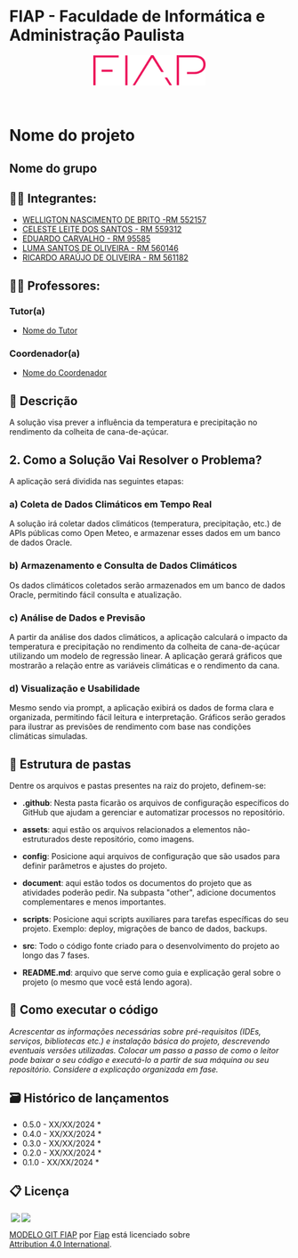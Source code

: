 # FIAP - Faculdade de Informática e Administração Paulista

<p align="center">
<a href= "https://www.fiap.com.br/"><img src="assets/logo-fiap.png" alt="FIAP - Faculdade de Informática e Admnistração Paulista" border="0" width=40% height=40%></a>
</p>

<br>

# Nome do projeto

## Nome do grupo

## 👨‍🎓 Integrantes: 
- <a href="https://www.linkedin.com/company/inova-fusca">WELLIGTON NASCIMENTO DE BRITO -RM 552157</a>
- <a href="https://www.linkedin.com/company/inova-fusca">CELESTE LEITE DOS SANTOS - RM 559312</a>
- <a href="https://www.linkedin.com/company/inova-fusca">EDUARDO CARVALHO - RM 95585</a> 
- <a href="https://www.linkedin.com/company/inova-fusca">LUMA SANTOS DE OLIVEIRA - RM 560146</a> 
- <a href="https://www.linkedin.com/company/inova-fusca"> RICARDO ARAÚJO DE OLIVEIRA - RM 561182</a>

## 👩‍🏫 Professores:
### Tutor(a) 
- <a href="https://www.linkedin.com/company/inova-fusca">Nome do Tutor</a>
### Coordenador(a)
- <a href="https://www.linkedin.com/company/inova-fusca">Nome do Coordenador</a>


## 📜 Descrição

A solução visa prever a influência da temperatura e precipitação no rendimento da colheita de cana-de-açúcar.

## 2. Como a Solução Vai Resolver o Problema?

A aplicação será dividida nas seguintes etapas:

### a) Coleta de Dados Climáticos em Tempo Real

A solução irá coletar dados climáticos (temperatura, precipitação, etc.) de APIs públicas como Open Meteo, e armazenar esses dados em um banco de dados Oracle.

### b) Armazenamento e Consulta de Dados Climáticos

Os dados climáticos coletados serão armazenados em um banco de dados Oracle, permitindo fácil consulta e atualização.

### c) Análise de Dados e Previsão

A partir da análise dos dados climáticos, a aplicação calculará o impacto da temperatura e precipitação no rendimento da colheita de cana-de-açúcar utilizando um modelo de regressão linear. A aplicação gerará gráficos que mostrarão a relação entre as variáveis climáticas e o rendimento da cana.

### d) Visualização e Usabilidade

Mesmo sendo via prompt, a aplicação exibirá os dados de forma clara e organizada, permitindo fácil leitura e interpretação. Gráficos serão gerados para ilustrar as previsões de rendimento com base nas condições climáticas simuladas.



## 📁 Estrutura de pastas

Dentre os arquivos e pastas presentes na raiz do projeto, definem-se:

- <b>.github</b>: Nesta pasta ficarão os arquivos de configuração específicos do GitHub que ajudam a gerenciar e automatizar processos no repositório.

- <b>assets</b>: aqui estão os arquivos relacionados a elementos não-estruturados deste repositório, como imagens.

- <b>config</b>: Posicione aqui arquivos de configuração que são usados para definir parâmetros e ajustes do projeto.

- <b>document</b>: aqui estão todos os documentos do projeto que as atividades poderão pedir. Na subpasta "other", adicione documentos complementares e menos importantes.

- <b>scripts</b>: Posicione aqui scripts auxiliares para tarefas específicas do seu projeto. Exemplo: deploy, migrações de banco de dados, backups.

- <b>src</b>: Todo o código fonte criado para o desenvolvimento do projeto ao longo das 7 fases.

- <b>README.md</b>: arquivo que serve como guia e explicação geral sobre o projeto (o mesmo que você está lendo agora).

## 🔧 Como executar o código

*Acrescentar as informações necessárias sobre pré-requisitos (IDEs, serviços, bibliotecas etc.) e instalação básica do projeto, descrevendo eventuais versões utilizadas. Colocar um passo a passo de como o leitor pode baixar o seu código e executá-lo a partir de sua máquina ou seu repositório. Considere a explicação organizada em fase.*


## 🗃 Histórico de lançamentos

* 0.5.0 - XX/XX/2024
    * 
* 0.4.0 - XX/XX/2024
    * 
* 0.3.0 - XX/XX/2024
    * 
* 0.2.0 - XX/XX/2024
    * 
* 0.1.0 - XX/XX/2024
    *

## 📋 Licença

<img style="height:22px!important;margin-left:3px;vertical-align:text-bottom;" src="https://mirrors.creativecommons.org/presskit/icons/cc.svg?ref=chooser-v1"><img style="height:22px!important;margin-left:3px;vertical-align:text-bottom;" src="https://mirrors.creativecommons.org/presskit/icons/by.svg?ref=chooser-v1"><p xmlns:cc="http://creativecommons.org/ns#" xmlns:dct="http://purl.org/dc/terms/"><a property="dct:title" rel="cc:attributionURL" href="https://github.com/agodoi/template">MODELO GIT FIAP</a> por <a rel="cc:attributionURL dct:creator" property="cc:attributionName" href="https://fiap.com.br">Fiap</a> está licenciado sobre <a href="http://creativecommons.org/licenses/by/4.0/?ref=chooser-v1" target="_blank" rel="license noopener noreferrer" style="display:inline-block;">Attribution 4.0 International</a>.</p>


